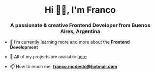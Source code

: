 <h1 align="center">Hi 👋🏻, I'm Franco</h1>
<h3 align="center">A passionate & creative Frontend Developer from Buenos Aires, Argentina</h3>

- 🌱 I’m currently learning more and more about the **Frontend Development**

- 💼 All of my projects are available [here](https://francomodesto.github.io/my_portfolio)

- 📫 How to reach me: **franco.modesto@hotmail.com**
